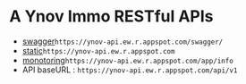 # A Ynov Immo RESTful APIs

- [swagger](https://ynov-api.ew.r.appspot.com/swagger/)`https://ynov-api.ew.r.appspot.com/swagger/`
- [static](https://ynov-api.ew.r.appspot.com)`https://ynov-api.ew.r.appspot.com`
- [monotoring](https://ynov-api.ew.r.appspot.com/app/info)`https://ynov-api.ew.r.appspot.com/app/info`
- API baseURL : `https://ynov-api.ew.r.appspot.com/api/v1`

